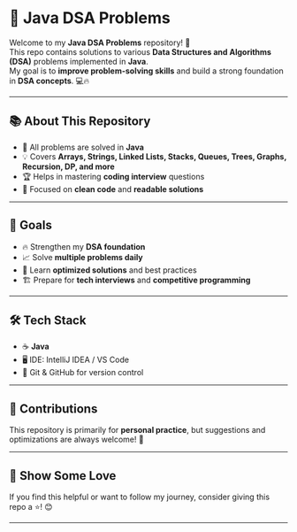 # 🚀 Java DSA Problems  

Welcome to my **Java DSA Problems** repository! 🎯  
This repo contains solutions to various **Data Structures and Algorithms (DSA)** problems implemented in **Java**.  
My goal is to **improve problem-solving skills** and build a strong foundation in **DSA concepts**. 💻🔥  

---

## 📚 About This Repository  
- 📝 All problems are solved in **Java**  
- 💡 Covers **Arrays, Strings, Linked Lists, Stacks, Queues, Trees, Graphs, Recursion, DP, and more**  
- 🏆 Helps in mastering **coding interview** questions  
- 🚀 Focused on **clean code** and **readable solutions**

---

## 🎯 Goals  
- 🔥 Strengthen my **DSA foundation**  
- 📈 Solve **multiple problems daily**  
- 🧩 Learn **optimized solutions** and best practices  
- 🏗️ Prepare for **tech interviews** and **competitive programming**

---

## 🛠️ Tech Stack  
- ☕ **Java**  
- 🖥️ IDE: IntelliJ IDEA / VS Code  
- 🧩 Git & GitHub for version control  

---

## 🤝 Contributions  
This repository is primarily for **personal practice**, but suggestions and optimizations are always welcome! 💬  

---

## 🌟 Show Some Love  
If you find this helpful or want to follow my journey, consider giving this repo a ⭐! 😊  

---
